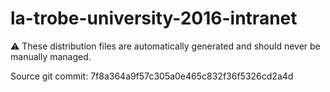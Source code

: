 # la-trobe-university-2016-intranet

:warning: These distribution files are automatically generated and should never be manually managed.

Source git commit: 7f8a364a9f57c305a0e465c832f36f5326cd2a4d

